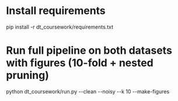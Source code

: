 # Install requirements
pip install -r dt_coursework/requirements.txt

# Run full pipeline on both datasets with figures (10-fold + nested pruning)
python dt_coursework/run.py --clean --noisy --k 10 --make-figures
